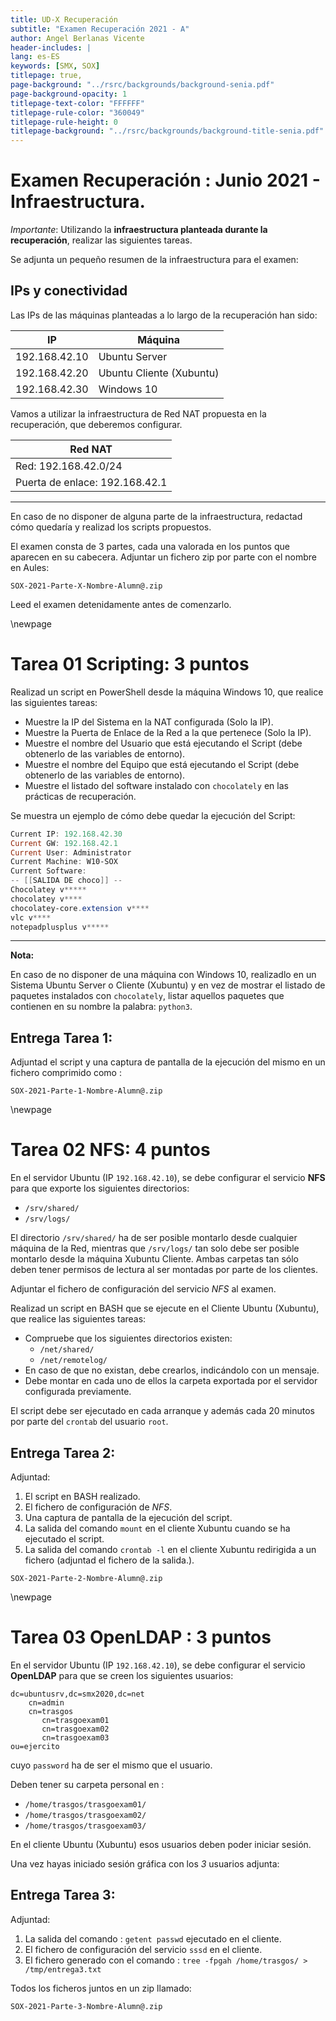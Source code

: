 ```yaml
---
title: UD-X Recuperación
subtitle: "Examen Recuperación 2021 - A"
author: Angel Berlanas Vicente
header-includes: |
lang: es-ES
keywords: [SMX, SOX]
titlepage: true,
page-background: "../rsrc/backgrounds/background-senia.pdf"
page-background-opacity: 1
titlepage-text-color: "FFFFFF"
titlepage-rule-color: "360049"
titlepage-rule-height: 0
titlepage-background: "../rsrc/backgrounds/background-title-senia.pdf"
---
```


# Examen Recuperación : Junio 2021 - Infraestructura.

*Importante*: Utilizando la **infraestructura planteada durante la recuperación**, realizar las siguientes tareas.

Se adjunta un pequeño resumen de la infraestructura para el examen: 

## IPs y conectividad

Las IPs de las máquinas planteadas a lo largo de la recuperación han sido:

| IP | Máquina |
|----|---------|
| 192.168.42.10 | Ubuntu Server|
| 192.168.42.20 | Ubuntu Cliente (Xubuntu)|
| 192.168.42.30 | Windows 10|

Vamos a utilizar la infraestructura de Red NAT propuesta en la recuperación, que deberemos configurar.

|Red NAT|
|-------|
|Red: 192.168.42.0/24|
|Puerta de enlace: 192.168.42.1|

---

En caso de no disponer de alguna parte de la infraestructura, redactad cómo quedaría y realizad los scripts propuestos.

El examen consta de 3 partes, cada una valorada en los puntos que aparecen en su cabecera. Adjuntar un fichero zip por parte con el nombre en Aules:

```shell
SOX-2021-Parte-X-Nombre-Alumn@.zip
```

Leed el examen detenidamente antes de comenzarlo.

\newpage

# Tarea 01 Scripting: 3 puntos

Realizad un script en PowerShell desde la máquina Windows 10, que realice las siguientes tareas:

* Muestre la IP del Sistema en la NAT configurada (Solo la IP).
* Muestre la Puerta de Enlace de la Red a la que pertenece (Solo la IP).
* Muestre el nombre del Usuario que está ejecutando el Script (debe obtenerlo de las variables de entorno).
* Muestre el nombre del Equipo que está ejecutando el Script (debe obtenerlo de las variables de entorno).
* Muestre el listado del software instalado con `chocolately` en las prácticas de recuperación.

Se muestra un ejemplo de cómo debe quedar la ejecución del Script:

```PowerShell
Current IP: 192.168.42.30
Current GW: 192.168.42.1
Current User: Administrator
Current Machine: W10-SOX
Current Software:
-- [[SALIDA DE choco]] --
Chocolatey v*****
chocolatey v****
chocolatey-core.extension v****
vlc v****
notepadplusplus v*****
```

---

**Nota:**

En caso de no disponer de una máquina con Windows 10, realizadlo en un Sistema Ubuntu Server o Cliente (Xubuntu) y en vez de mostrar el listado de paquetes instalados con `chocolately`, listar aquellos paquetes que contienen en su nombre la palabra: `python3`.

## Entrega Tarea 1: 

Adjuntad el script y una captura de pantalla de la ejecución del mismo en un fichero comprimido como :

```shell
SOX-2021-Parte-1-Nombre-Alumn@.zip
```

\newpage

# Tarea 02 NFS: 4 puntos

En el servidor Ubuntu (IP `192.168.42.10`), se debe configurar el servicio **NFS** para que exporte los siguientes directorios:

* `/srv/shared/`
* `/srv/logs/`

El directorio `/srv/shared/` ha de ser posible montarlo desde cualquier máquina de la Red, mientras que `/srv/logs/` tan solo debe ser posible montarlo desde la máquina Xubuntu Cliente. Ambas carpetas tan sólo deben tener permisos de lectura al ser montadas por parte de los clientes.

Adjuntar el fichero de configuración del servicio *NFS* al examen.

Realizad un script en BASH que se ejecute en el Cliente Ubuntu (Xubuntu), que realice las siguientes tareas:

* Compruebe que los siguientes directorios existen:
    * `/net/shared/`
    * `/net/remotelog/`
* En caso de que no existan, debe crearlos, indicándolo con un mensaje.
* Debe montar en cada uno de ellos la carpeta exportada por el servidor configurada previamente.
  
El script debe ser ejecutado en cada arranque y además cada 20 minutos por parte del `crontab` del usuario `root`.

## Entrega Tarea 2: 

Adjuntad: 

1. El script en BASH realizado.
2. El fichero de configuración de *NFS*.
3. Una captura de pantalla de la ejecución del script.
4. La salida del comando `mount` en el cliente Xubuntu cuando se ha ejecutado el script.
5. La salida del comando `crontab -l` en el cliente Xubuntu redirigida a un fichero (adjuntad el fichero de la salida.).

```shell
SOX-2021-Parte-2-Nombre-Alumn@.zip
```

\newpage

# Tarea 03 OpenLDAP : 3 puntos

En el servidor Ubuntu (IP `192.168.42.10`), se debe configurar el servicio **OpenLDAP** para que se creen los siguientes usuarios:

```shell
dc=ubuntusrv,dc=smx2020,dc=net
    cn=admin
    cn=trasgos
       cn=trasgoexam01
       cn=trasgoexam02
       cn=trasgoexam03
ou=ejercito
```

cuyo  `password` ha de ser el mismo que el usuario.

Deben tener su carpeta personal en :

* `/home/trasgos/trasgoexam01/`
* `/home/trasgos/trasgoexam02/`
* `/home/trasgos/trasgoexam03/`

En el cliente Ubuntu (Xubuntu) esos usuarios deben poder iniciar sesión.

Una vez hayas iniciado sesión gráfica con los *3* usuarios adjunta:

## Entrega Tarea 3: 

Adjuntad: 

1. La salida del comando : `getent passwd` ejecutado en el cliente.
2. El fichero de configuración del servicio `sssd` en el cliente.
3. El fichero generado con el comando : `tree -fpgah /home/trasgos/ > /tmp/entrega3.txt` 

Todos los ficheros juntos en un zip llamado:

```shell
SOX-2021-Parte-3-Nombre-Alumn@.zip
```
